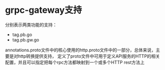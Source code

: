 # grpc-gateway支持

分别表示两类功能的支持：
* tag.pb.go
* tag.pb.gw.go

annotations.proto文件中的核心使用的http.proto文件中的一部分，总体来说，主要是对http转换提供支持，
定义了proto文件中可用于定义API服务的HTTP的相关配置，并且可以指定把每个rpc方法都映射到一个或多个HTTP rest方法上